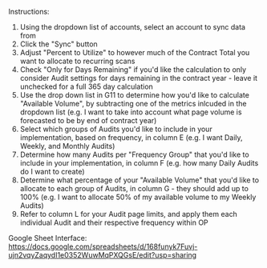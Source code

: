 Instructions:

1) Using the dropdown list of accounts, select an account to sync data from		
2) Click the "Sync" button	
3) Adjust "Percent to Utilize" to however much of the Contract Total you want to allocate to recurring scans	
4) Check "Only for Days Remaining" if you'd like the calculation to only consider Audit settings for days remaining in the contract year - leave it unchecked for a full 365 day calculation	
5) Use the drop down list in G11 to determine how you'd like to calculate "Available Volume", by subtracting one of the metrics inlcuded in the dropdown list (e.g. I want to take into account what page volume is forecasted to be by end of contract year)	
6) Select which groups of Audits you'd like to include in your implementation, based on frequency, in column E (e.g. I want Daily, Weekly, and Monthly Audits)	
7) Determine how many Audits per "Frequency Group" that you'd like to include in your implementation, in column F (e.g. how many Daily Audits do I want to create)	
8) Determine what percentage of your "Available Volume" that you'd like to allocate to each group of Audits, in column G - they should add up to 100% (e.g. I want to allocate 50% of my available volume to my Weekly Audits)	
9) Refer to column L for your Audit page limits, and apply them each individual Audit and their respective frequency within OP

Google Sheet Interface:
https://docs.google.com/spreadsheets/d/168funyk7Fuvj-ujn2vqyZaqydI1e0352WuwMqPXQGsE/edit?usp=sharing
